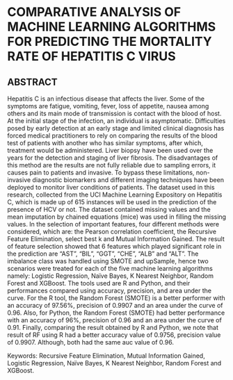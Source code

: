 # COMPARATIVE ANALYSIS OF MACHINE LEARNING ALGORITHMS FOR PREDICTING THE MORTALITY RATE OF HEPATITIS C VIRUS
## ABSTRACT
Hepatitis C is an infectious disease that affects the liver. Some of the symptoms are fatigue, vomiting, fever, loss of appetite, nausea among others and its main mode of transmission is contact with the blood of host. At the initial stage of the infection, an individual is asymptomatic. Difficulties posed by early detection at an early stage and limited clinical diagnosis has forced medical practitioners to rely on comparing the results of the blood test of patients with another who has similar symptoms, after which, treatment would be administered. Liver biopsy have been used over the years for the detection and staging of liver fibrosis. The disadvantages of this method are the results are not fully reliable due to sampling errors, it causes pain to patients and invasive. To bypass these limitations, non-invasive diagnostic biomarkers and different imaging techniques have been deployed to monitor liver conditions of patients.
The dataset used in this research, collected from the UCI Machine Learning Expository on Hepatitis C, which is made up of 615 instances will be used in the prediction of the presence of HCV or not. The dataset contained missing values and the mean imputation by chained equations (mice) was used in filling the missing values. In the selection of important features, four different methods were considered, which are: the Pearson correlation coefficient, the Recursive Feature Elimination, select best k and Mutual Information Gained. The result of feature selection showed that 6 features which played significant role in the prediction are “AST”, “BIL”, “GGT”, “CHE”, “ALB” and “ALT”. The imbalance class was handled using SMOTE and upSample, hence two scenarios were treated for each of the five machine learning algorithms namely: Logistic Regression, Naïve Bayes, K Nearest Neighbor, Random Forest and XGBoost. The tools used are R and Python, and their performances compared using accuracy, precision, and area under the curve.
For the R tool, the Random Forest (SMOTE) is a better performer with an accuracy of 97.56%, precision of 0.9907 and an area under the curve of 0.96.
Also, for Python, the Random Forest (SMOTE) had better performance with an accuracy of 96%, precision of 0.96 and an area under the curve of 0.91.
Finally, comparing the result obtained by R and Python, we note that result of RF using R had a better accuracy value of 0.9756, precision value of 0.9907. Although, both had the same auc value of 0.96.

Keywords: Recursive Feature Elimination, Mutual Information Gained, Logistic Regression, Naïve Bayes, K Nearest Neighbor, Random Forest and XGBoost.
